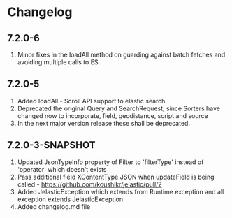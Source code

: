 # Changelog

## 7.2.0-6
1. Minor fixes in the loadAll method on guarding against batch fetches and avoiding multiple calls to ES. 

## 7.2.0-5
1. Added loadAll - Scroll API support to elastic search
2. Deprecated the original Query and SearchRequest, since Sorters have changed now to incorporate, field, geodistance, script and source
3. In the next major version release these shall be deprecated.

##  7.2.0-3-SNAPSHOT
1. Updated JsonTypeInfo property of Filter to 'filterType' instead of 'operator' which doesn't exists
2. Pass additional field XContentType.JSON when updateField is being called -  https://github.com/koushikr/jelastic/pull/2
3. Added JelasticException which extends from Runtime exception and all exception extends JelasticException
4. Added changelog.md file




